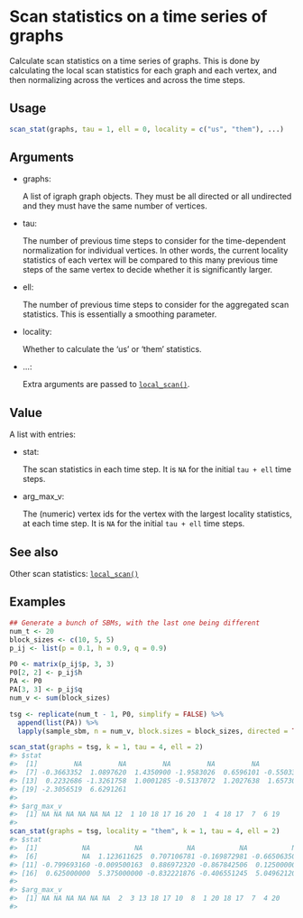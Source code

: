 # Scan statistics on a time series of graphs

Calculate scan statistics on a time series of graphs. This is done by
calculating the local scan statistics for each graph and each vertex,
and then normalizing across the vertices and across the time steps.

## Usage

``` r
scan_stat(graphs, tau = 1, ell = 0, locality = c("us", "them"), ...)
```

## Arguments

- graphs:

  A list of igraph graph objects. They must be all directed or all
  undirected and they must have the same number of vertices.

- tau:

  The number of previous time steps to consider for the time-dependent
  normalization for individual vertices. In other words, the current
  locality statistics of each vertex will be compared to this many
  previous time steps of the same vertex to decide whether it is
  significantly larger.

- ell:

  The number of previous time steps to consider for the aggregated scan
  statistics. This is essentially a smoothing parameter.

- locality:

  Whether to calculate the ‘us’ or ‘them’ statistics.

- ...:

  Extra arguments are passed to
  [`local_scan()`](https://r.igraph.org/reference/local_scan.md).

## Value

A list with entries:

- stat:

  The scan statistics in each time step. It is `NA` for the initial
  `tau + ell` time steps.

- arg_max_v:

  The (numeric) vertex ids for the vertex with the largest locality
  statistics, at each time step. It is `NA` for the initial `tau + ell`
  time steps.

## See also

Other scan statistics:
[`local_scan()`](https://r.igraph.org/reference/local_scan.md)

## Examples

``` r
## Generate a bunch of SBMs, with the last one being different
num_t <- 20
block_sizes <- c(10, 5, 5)
p_ij <- list(p = 0.1, h = 0.9, q = 0.9)

P0 <- matrix(p_ij$p, 3, 3)
P0[2, 2] <- p_ij$h
PA <- P0
PA[3, 3] <- p_ij$q
num_v <- sum(block_sizes)

tsg <- replicate(num_t - 1, P0, simplify = FALSE) %>%
  append(list(PA)) %>%
  lapply(sample_sbm, n = num_v, block.sizes = block_sizes, directed = TRUE)

scan_stat(graphs = tsg, k = 1, tau = 4, ell = 2)
#> $stat
#>  [1]         NA         NA         NA         NA         NA         NA
#>  [7] -0.3663352  1.0897620  1.4350900 -1.9583026  0.6596101 -0.5503353
#> [13]  0.2232686 -1.3261758  1.0001285 -0.5137072  1.2027638  1.6573034
#> [19] -2.3056519  6.6291261
#> 
#> $arg_max_v
#>  [1] NA NA NA NA NA NA 12  1 10 18 17 16 20  1  4 18 17  7  6 19
#> 
scan_stat(graphs = tsg, locality = "them", k = 1, tau = 4, ell = 2)
#> $stat
#>  [1]           NA           NA           NA           NA           NA
#>  [6]           NA  1.123611625  0.707106781 -0.169872981 -0.665063509
#> [11] -0.799693160 -0.009500163  0.886972320 -0.867842506  0.125000000
#> [16]  0.625000000  5.375000000 -0.832221876 -0.406551245  5.049621202
#> 
#> $arg_max_v
#>  [1] NA NA NA NA NA NA  2  3 13 18 17 10  8  1 20 18 17  7  4 20
#> 
```
